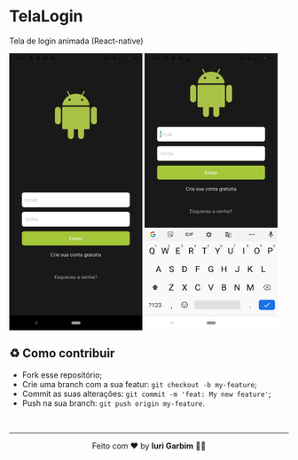 # TelaLogin
Tela de login animada (React-native)

<img align="center" width="240" height="500" src="https://github.com/iurigarbim/TelaLogin/blob/master/Screenshot_20200406-180857.png">

<img align="center" width="240" height="500" src="https://github.com/iurigarbim/TelaLogin/blob/master/Screenshot_20200406-180907.png">

<br>
<h2>♻️ Como contribuir</h2>
<ul>
  <li>Fork esse repositório;</li>
  <li>Crie uma branch com a sua featur: <code>git checkout -b my-feature</code>;</li>
  <li>Commit as suas alterações: <code>git commit -m 'feat: My new feature'</code>;</li>
  <li>Push na sua branch: <code>git push origin my-feature</code>.</li>
</ul>
<br>

<hr>
<p align="center">Feito com ❤️ by <b>Iuri Garbim</b> 👨‍🎓</p>
</hr>
